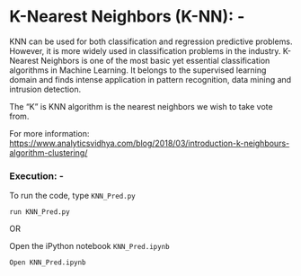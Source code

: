 # K-Nearest Neighbors (K-NN): -

KNN can be used for both classification and regression predictive problems. However, it is more widely used in classification problems 
in the industry. K-Nearest Neighbors is one of the most basic yet essential classification algorithms in Machine Learning. It belongs to
the supervised learning domain and finds intense application in pattern recognition, data mining and intrusion detection.

The “K” is KNN algorithm is the nearest neighbors we wish to take vote from.


For more information: https://www.analyticsvidhya.com/blog/2018/03/introduction-k-neighbours-algorithm-clustering/

### Execution: -

To run the code, type `KNN_Pred.py`

```
run KNN_Pred.py
```

OR

Open the iPython notebook `KNN_Pred.ipynb`

```
Open KNN_Pred.ipynb
```
